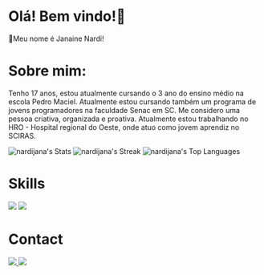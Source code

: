 # Olá! Bem vindo!🫶
👋Meu nome é Janaine Nardi!

# Sobre mim:

Tenho 17 anos, estou atualmente cursando o 3 ano do ensino médio na escola Pedro Maciel.
Atualmente estou cursando também um programa de jovens programadores na faculdade Senac em SC.
Me considero uma pessoa criativa, organizada e proativa.
Atualmente estou trabalhando no HRO - Hospital regional do Oeste, onde atuo como jovem aprendiz no SCIRAS.

![nardijana's Stats](https://github-readme-stats.vercel.app/api?username=nardijana&theme=gotham&show_icons=true&hide_border=true&count_private=true)
![nardijana's Streak](https://github-readme-streak-stats.herokuapp.com/?user=nardijana&theme=gotham&hide_border=true)
![nardijana's Top Languages](https://github-readme-stats.vercel.app/api/top-langs/?username=nardijana&theme=gotham&show_icons=true&hide_border=true&layout=compact)

 
 # Skills
<div>
 <img src="https://img.shields.io/badge/Java-ED8B00?style=for-the-badge&logo=openjdk&logoColor=white" />
 <img src="https://img.shields.io/badge/PostgreSQL-316192?style=for-the-badge&logo=postgresql&logoColor=white" />

 # Contact
 <a href="https://www.linkedin.com/in/janaine-nardi-9a9a972a1?utm_source=share&utm_campaign=share_via&utm_content=profile&utm_medium=android_app"/>
  <img src="https://img.shields.io/badge/LinkedIn-0077B5?style=for-the-badge&logo=linkedin&logoColor=white"/>
  </a>
 <a href="mailto:nardijanaine122@gmail.com"/>
 <img src="https://img.shields.io/badge/Gmail-D14836?style=for-the-badge&logo=gmail&logoColor=white" />
 </a>
